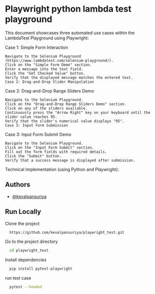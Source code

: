 
# Playwright python lambda test playground

This document showcases three automated use cases within the LambdaTest Playground using Playwright:

Case 1: Simple Form Interaction

    Navigate to the Selenium Playground (https://www.lambdatest.com/selenium-playground/).
    Click on the "Simple Form Demo" section.
    Enter a message into the text field.
    Click the "Get Checked Value" button.
    Verify that the displayed message matches the entered text.
    Case 2: Drag-and-Drop Slider Manipulation

Case 2: Drag-and-Drop Range Sliders Demo

    Navigate to the Selenium Playground.
    Click on the "Drag-and-Drop Range Sliders Demo" section.
    Click on any of the sliders available.
    Continuously press the "Arrow Right" key on your keyboard until the slider value reaches 95.
    Verify that the slider's numerical value displays "95".
    Case 3: Input Form Submission

Case 3: Input Form Submit Demo

    Navigate to the Selenium Playground.
    Click on the "Input Form Submit" section.
    Fill out the form fields with required details.
    Click the "Submit" button.
    Verify that a success message is displayed after submission.

    
Technical Implementation (using Python and Playwright):
## Authors

- [@kevalpansuriya](https://github.com/kevalpansuriya)


## Run Locally

Clone the project

```bash
  https://github.com/kevalpansuriya/playwright_test.git
```

Go to the project directory

```bash
  cd playwright_test 
```

Install dependencies

```bash
  pip install pytest-playwright
```

run test case

```bash
  pytest --headed

```


